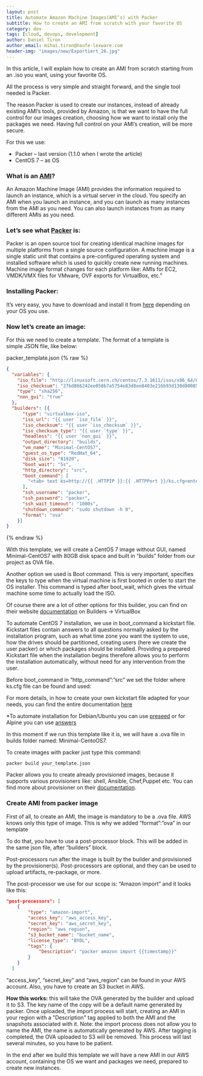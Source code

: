 ```yaml
---
layout: post
title: Automate Amazon Machine Images(AMI’s) with Packer
subtitle: How to create an AMI from scratch with your favorite OS
category: dev
tags: [cloud, devops, development]
author: Daniel Tiron
author_email: mihai.tiron@haufe-lexware.com 
header-img: "images/new/Exportiert_26.jpg"
---
```


In this article, I will explain how to create an AMI from scratch starting from an .iso you want, using your favorite OS.

All the process is very simple and straight forward, and the single tool needed is Packer.

The reason Packer is used to create our instances, instead of already existing AMI’s tools, provided by Amazon, is that we want to have the full control for our images creation, choosing how we want to install only the packages we need.
Having full control on your AMI’s creation, will be more secure.

For this we use:
+	Packer – last version (1.1.0 when I wrote the article)
+	CentOS 7 – as OS

### What is an [AMI](http://docs.aws.amazon.com/AWSEC2/latest/UserGuide/AMIs.html)?

An Amazon Machine Image (AMI) provides the information required to launch an instance, which is a virtual server in the cloud. You specify an AMI when you launch an instance, and you can launch as many instances from the AMI as you need. You can also launch instances from as many different AMIs as you need.

### Let’s see what [Packer](https://www.packer.io/docs/index.html) is:

Packer is an open source tool for creating identical machine images for multiple platforms from a single source configuration. 
A machine image is a single static unit that contains a pre-configured operating system and installed software which is used to quickly create new running machines. Machine image format changes for each platform like: AMIs for EC2, VMDK/VMX files for VMware, OVF exports for VirtualBox, etc.”

### Installing Packer:

It’s very easy, you have to download and install it from [here](https://www.packer.io/downloads.html) depending on your OS you use.

### Now let’s create an image:

For this we need to create a template. The format of a template is simple JSON file, like below:

packer_template.json
{% raw %}
```json
{
  "variables": {
    "iso_file": "http://linuxsoft.cern.ch/centos/7.3.1611/isos/x86_64/CentOS-7-x86_64-Minimal-1611.iso",
    "iso_checksum": "27bd866242ee058b7a5754e83d8ee8403e216b93d130d800852a96f41c34d86a",
    "type": "sha256",
    "non_gui": "true"
  },
  "builders": [{
      "type": "virtualbox-iso",
      "iso_url": "{{ user `iso_file` }}",
      "iso_checksum": "{{ user `iso_checksum` }}",
      "iso_checksum_type": "{{ user `type` }}",
      "headless": "{{ user `non_gui` }}",
      "output_directory": "builds",
      "vm_name": "Minimal-CentOS7",
      "guest_os_type": "RedHat_64",
      "disk_size": "81920",
      "boot_wait": "5s",
      "http_directory": "src",
      "boot_command": [
        "<tab> text ks=http://{{ .HTTPIP }}:{{ .HTTPPort }}/ks.cfg<enter><wait>"
      ],
      "ssh_username": "packer",
      "ssh_password": "packer",
      "ssh_wait_timeout": "1000s",
      "shutdown_command": "sudo shutdown -h 0",
      "format": "ova"
    }]
}
```
{% endraw %}

With this template, we will create a CentOS 7 image without GUI, named Minimal-CentOS7 with 80GB disk space and built in “builds” folder from our project as OVA file.

Another option we used is Boot command. This is very important, specifies the keys to type when the virtual machine is first booted in order to start the OS installer. This command is typed after boot_wait, which gives the virtual machine some time to actually load the ISO.

Of course there are a lot of other options for this builder,  you can find on their website [documentation](https://www.packer.io/docs/builders/index.html) on Builders -> VirtualBox

To automate CentOS 7 installation, we use in boot_command a kickstart file. Kickstart files contain answers to all questions normally asked by the installation program, such as what time zone you want the system to use, how the drives should be partitioned, creating users (here we create the user packer) or which packages should be installed. Providing a prepared Kickstart file when the installation begins therefore allows you to perform the installation automatically, without need for any intervention from the user.  

Before boot_command in “http_command”:”src” we set the folder where ks.cfg file can be found and used: 

For more details, in how to create your own kickstart file adapted for your needs, you can find the entire documentation [here](https://access.redhat.com/documentation/en-US/Red_Hat_Enterprise_Linux/7/html/Installation_Guide/chap-kickstart-installations.html)

*To automate installation for Debian/Ubuntu you can use [preseed](https://wiki.debian.org/DebianInstaller/Preseed) or for Alpine you can use [answers](https://wiki.alpinelinux.org/wiki/Alpine_setup_scripts)

In this moment if we run this template like it is, we will have a .ova file in builds folder named: Minimal-CentoOS7.

To create images with packer just type this command: 
```shell
packer build your_template.json
```
Packer allows you to create already provisioned images, because it supports various provisioners like: shell, Ansible, Chef,Puppet etc. You can find more about provisioner on their [documentation](https://www.packer.io/docs/provisioners/index.html). 

### Create AMI from packer image

First of all, to create an AMI, the image is mandatory to be a .ova file. AWS knows only this type of image. This is why we added “format”:”ova” in our template

To do that, you have to use a post-processor block. This will be added in the same json file, after “builders” block. 

Post-processors run after the image is built by the builder and provisioned by the provisioner(s). Post-processors are optional, and they can be used to upload artifacts, re-package, or more.

The post-processor we use for our scope is: “Amazon import” and it looks like this:

```json
"post-processors": [
    {
        "type": "amazon-import",
        "access_key": "aws_access_key",
        "secret_key": "aws_secret_key",
        "region": "aws_region",
        "s3_bucket_name": "bucket_name",
        "license_type": "BYOL",
        "tags": {
            "Description": "packer amazon import {{timestamp}}"
        }
    }
  ]
```
“access_key”, “secret_key” and “aws_region” can be found in your AWS account. 
Also, you have to create an S3 bucket in AWS.

**How this works:** this will take the OVA generated by the builder and upload it to S3. The key name of the copy will be a default name generated by packer.
Once uploaded, the import process will start, creating an AMI in your region with a "Description" tag applied to both the AMI and the snapshots associated with it. Note: the import process does not allow you to name the AMI, the name is automatically generated by AWS.
After tagging is completed, the OVA uploaded to S3 will be removed.
This process will last several minutes, so you have to be patient.

In the end after we build this template we will have a new AMI in our AWS account, containing the OS we want and packages we need, prepared to create new instances. 



